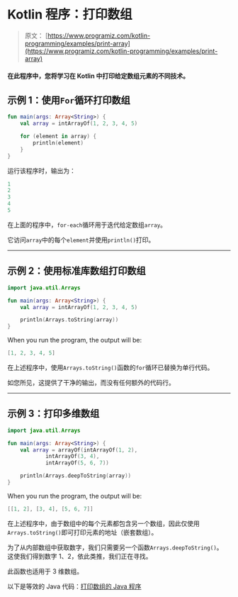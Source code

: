 # Kotlin 程序：打印数组

> 原文： [https://www.programiz.com/kotlin-programming/examples/print-array](https://www.programiz.com/kotlin-programming/examples/print-array)

#### 在此程序中，您将学习在 Kotlin 中打印给定数组元素的不同技术。

## 示例 1：使用`For`循环打印数组

```kt
fun main(args: Array<String>) {
    val array = intArrayOf(1, 2, 3, 4, 5)

    for (element in array) {
        println(element)
    }
}
```

运行该程序时，输出为：

```kt
1
2
3
4
5
```

在上面的程序中，`for-each`循环用于迭代给定数组`array`。

它访问`array`中的每个`element`并使用`println()`打印。

* * *

## 示例 2：使用标准库数组打印数组

```kt
import java.util.Arrays

fun main(args: Array<String>) {
    val array = intArrayOf(1, 2, 3, 4, 5)

    println(Arrays.toString(array))
}
```

When you run the program, the output will be:

```kt
[1, 2, 3, 4, 5]
```

在上述程序中，使用`Arrays.toString()`函数的`for`循环已替换为单行代码。

如您所见，这提供了干净的输出，而没有任何额外的代码行。

* * *

## 示例 3：打印多维数组

```kt
import java.util.Arrays

fun main(args: Array<String>) {
    val array = arrayOf(intArrayOf(1, 2),
            intArrayOf(3, 4),
            intArrayOf(5, 6, 7))

    println(Arrays.deepToString(array))
}
```

When you run the program, the output will be:

```kt
[[1, 2], [3, 4], [5, 6, 7]]
```

在上述程序中，由于数组中的每个元素都包含另一个数组，因此仅使用`Arrays.toString()`即可打印元素的地址（嵌套数组）。

为了从内部数组中获取数字，我们只需要另一个函数`Arrays.deepToString()`。 这使我们得到数字 1、2，依此类推，我们正在寻找。

此函数也适用于 3 维数组。

以下是等效的 Java 代码：[打印数组的 Java 程序](/java-programming/examples/print-array "Java program to print an array")